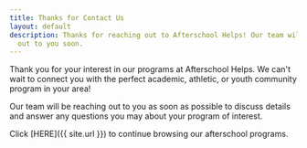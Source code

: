 ```yaml
---
title: Thanks for Contact Us
layout: default
description: Thanks for reaching out to Afterschool Helps! Our team will be reaching
  out to you soon.
---
```


Thank you for your interest in our programs at Afterschool Helps. We can't wait to connect you with the perfect academic, athletic, or youth community program in your area!

Our team will be reaching out to you as soon as possible to discuss details and answer any questions you may about your program of interest.

Click [HERE]({{ site.url }}) to continue browsing our afterschool programs.
